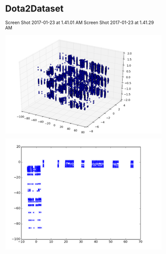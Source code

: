 # Dota2Dataset

Screen Shot 2017-01-23 at 1.41.01 AM
Screen Shot 2017-01-23 at 1.41.29 AM

![Alt text](https://github.com/ManvithaPonnapati/Dota2Dataset/blob/master/Screen%20Shot%202017-01-23%20at%201.41.01%20AM.png "Optional title")

![Alt text](https://github.com/ManvithaPonnapati/Dota2Dataset/blob/master/Screen%20Shot%202017-01-23%20at%201.41.29%20AM.png "Optional title")

